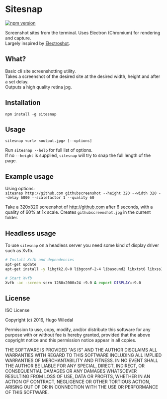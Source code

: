 # Sitesnap
[![npm version](https://badge.fury.io/js/sitesnap.svg)](https://badge.fury.io/js/sitesnap)  

Screenshot sites from the terminal.
Uses Electron (Chromium) for rendering and capture.  
Largely inspired by [Electroshot](https://github.com/mixu/electroshot).

## What?
Basic cli site screenshotting utility.  
Takes a screenshot of the desired site at the desired width, height and after a set delay.  
Outputs a high quality retina jpg.

## Installation
`npm install -g sitesnap`

## Usage
`sitesnap <url> <output.jpg> [--options]`

Run `sitesnap --help` for full list of options.  
If no `--height` is supplied, `sitesnap` will try to snap the full length of the page.

## Example usage
Using options:  
`
sitesnap http://github.com githubscreenshot --height 320 --width 320 --delay 6000 --scalefactor 1 --quality 60
`  

Take a 320x320 screenshot of http://github.com after 6 seconds, with a quality of 60% at 1x scale. Creates `githubscreenshot.jpg` in the current folder.

## Headless usage
To use `sitesnap` on a headless server you need some kind of display driver such as Xvfb.
```sh
# Install Xcfb and dependencies
apt-get update
apt-get install -y libgtk2.0-0 libgconf-2-4 libasound2 libxtst6 libxss1 libnss3 xvfb

# Start Xvfb
Xvfb -ac -screen scrn 1280x2000x24 :9.0 & export DISPLAY=:9.0
```

## License
ISC License

Copyright (c) 2016, Hugo Wiledal

Permission to use, copy, modify, and/or distribute this software for any purpose with or without fee is hereby granted, provided that the above copyright notice and this permission notice appear in all copies.

THE SOFTWARE IS PROVIDED "AS IS" AND THE AUTHOR DISCLAIMS ALL WARRANTIES WITH REGARD TO THIS SOFTWARE INCLUDING ALL IMPLIED WARRANTIES OF MERCHANTABILITY AND FITNESS. IN NO EVENT SHALL THE AUTHOR BE LIABLE FOR ANY SPECIAL, DIRECT, INDIRECT, OR CONSEQUENTIAL DAMAGES OR ANY DAMAGES WHATSOEVER RESULTING FROM LOSS OF USE, DATA OR PROFITS, WHETHER IN AN ACTION OF CONTRACT, NEGLIGENCE OR OTHER TORTIOUS ACTION, ARISING OUT OF OR IN CONNECTION WITH THE USE OR PERFORMANCE OF THIS SOFTWARE.
